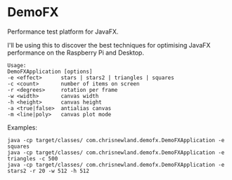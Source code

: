 # DemoFX
Performance test platform for JavaFX.

I'll be using this to discover the best techniques for optimising JavaFX performance on the Raspberry Pi and Desktop.
```
Usage:
DemoFXApplication [options]
-e <effect>      stars | stars2 | triangles | squares
-c <count>       number of items on screen
-r <degrees>     rotation per frame
-w <width>       canvas width
-h <height>      canvas height
-a <true|false>  antialias canvas
-m <line|poly>   canvas plot mode
```
Examples:
```
java -cp target/classes/ com.chrisnewland.demofx.DemoFXApplication -e squares
java -cp target/classes/ com.chrisnewland.demofx.DemoFXApplication -e triangles -c 500
java -cp target/classes/ com.chrisnewland.demofx.DemoFXApplication -e stars2 -r 20 -w 512 -h 512
```

